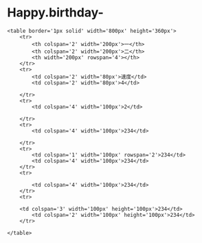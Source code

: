 # Happy.birthday-
<!DOCTYPE html>
<html>
<head>
<meta charset="UTF-8">
<title>作业</title>
</head>
<body>

	<table border='1px solid' width='800px' height='360px'>
		<tr>
			<th colspan='2' width='200px'>一</th>
			<th colspan='2' width='200px'>二</th>
			<th width='200px' rowspan='4'></th>
		</tr>
		<tr>
			<td colspan='2' width='80px'>速度</td>
			<td colspan='2' width='80px'>4</td>
			
		</tr>
		<tr>
			<td colspan='4' width='100px'>2</td>
		
		</tr>
		<tr>
			<td colspan='4' width='100px'>234</td>
				
		</tr>
		<tr>
			<td colspan='1' width='100px' rowspan='2'>234</td>
			<td colspan='4' width='100px'>234</td>
		</tr>
		<tr>

			<td colspan='4' width='100px'>234</td>
		</tr>
		<tr>
		
		<td colspan='3' width='100px' height='100px'>234</td>
			<td colspan='2' width='100px' height='100px'>234</td>
		</tr>

	</table>

</body>
</html>
